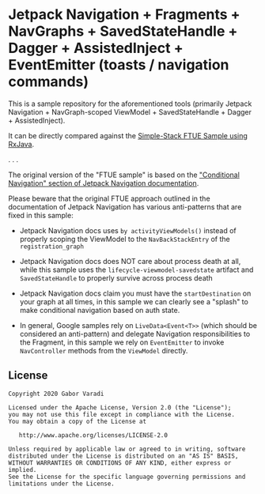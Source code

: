 # Jetpack Navigation + Fragments + NavGraphs + SavedStateHandle + Dagger + AssistedInject + EventEmitter (toasts / navigation commands)

This is a sample repository for the aforementioned tools (primarily Jetpack Navigation + NavGraph-scoped ViewModel + SavedStateHandle + Dagger + AssistedInject).

It can be directly compared against the [Simple-Stack FTUE Sample using RxJava](https://github.com/Zhuinden/simple-stack-ftue-sample).

. . .

The original version of the "FTUE sample" is based on the ["Conditional Navigation" section of Jetpack Navigation documentation](https://developer.android.com/guide/navigation/navigation-conditional#first-time_user_experience).

Please beware that the original FTUE approach outlined in the documentation of Jetpack Navigation has various anti-patterns that are fixed in this sample:

- Jetpack Navigation docs uses `by activityViewModels()` instead of properly scoping the ViewModel to the `NavBackStackEntry` of the `registration_graph`

- Jetpack Navigation docs does NOT care about process death at all, while this sample uses the `lifecycle-viewmodel-savedstate` artifact and `SavedStateHandle` to properly survive across process death

- Jetpack Navigation docs claim you must have the `startDestination` on your graph at all times, in this sample we can clearly see a "splash" to make conditional navigation based on auth state.

- In general, Google samples rely on `LiveData<Event<T>>` (which should be considered an anti-pattern) and delegate Navigation responsibilities to the Fragment, in this sample we rely on `EventEmitter` to invoke `NavController` methods from the `ViewModel` directly.

## License

    Copyright 2020 Gabor Varadi

    Licensed under the Apache License, Version 2.0 (the "License");
    you may not use this file except in compliance with the License.
    You may obtain a copy of the License at

       http://www.apache.org/licenses/LICENSE-2.0

    Unless required by applicable law or agreed to in writing, software
    distributed under the License is distributed on an "AS IS" BASIS,
    WITHOUT WARRANTIES OR CONDITIONS OF ANY KIND, either express or implied.
    See the License for the specific language governing permissions and
    limitations under the License.
